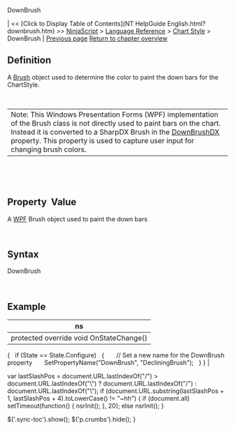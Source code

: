 ﻿










 


DownBrush







| &lt;&lt; [Click to Display Table of Contents](NT HelpGuide English.html?downbrush.htm) &gt;&gt;
 [NinjaScript](ninjascript.htm) &gt; [Language Reference](language_reference_wip.htm) &gt; [Chart Style](chart_style.htm) &gt;
DownBrush | [Previous page](chartstyletype.htm)
[Return to chapter overview](chart_style.htm)










Definition
----------


A [Brush](https://msdn.microsoft.com/en-us/library/system.windows.media.brush(v=vs.110).aspx) object used to determine the color to paint the down bars for the ChartStyle.


 




|  |
| --- |
| Note: This Windows Presentation Forms (WPF) implementation of the Brush class is not directly used to paint bars on the chart. Instead it is converted to a SharpDX Brush in the [DownBrushDX](downbrushdx.htm) property. This property is used to capture user input for changing brush colors. |



 


 


Property  Value
---------------


A [WPF](https://msdn.microsoft.com/en-us/library/ms754130(v=vs.110).aspx) Brush object used to paint the down bars


 


Syntax
------


DownBrush


 


Example
-------




| ns |
| --- |
| protected override void OnStateChange()
{
   if (State == State.Configure)
   {
       // Set a new name for the DownBrush property
       SetPropertyName("DownBrush", "DecliningBrush");
   }
} |






 
 var lastSlashPos = document.URL.lastIndexOf("/") &gt; document.URL.lastIndexOf("\\") ? document.URL.lastIndexOf("/") : document.URL.lastIndexOf("\\");
 if (document.URL.substring(lastSlashPos + 1, lastSlashPos + 4).toLowerCase() != "~hh") {
 if (document.all) setTimeout(function() {
 nsrInit();
 }, 20);
 else nsrInit();
 }
 
 
 $('.sync-toc').show();
 $('p.crumbs').hide();
 }
 
 
 



